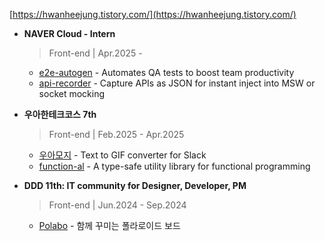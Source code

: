 [https://hwanheejung.tistory.com/](https://hwanheejung.tistory.com/)   
<!--**Personal Website**: [https://hwanheejung.github.io/aboutme/](https://hwanheejung.github.io/aboutme/)-->
<!--
<hr />


### 🚀 What I'm Building
| Name | Description | Live Demo | Repository |
| --- | --- | --- | --- |
| function-al | A type-safe utility library for functional programming | [View on NPM](https://www.npmjs.com/package/@zoeykr/function-al) | [Source Code](https://github.com/hwanheejung/function-al) |
| woowamoji | Text to GIF converter | [Visit Woowamoji](https://woowamoji.vercel.app/) | [Source Code](https://github.com/hwanheejung/woowamoji) |
-->


- **NAVER Cloud - Intern**   
  > Front-end | Apr.2025 -   
  - [e2e-autogen](https://github.com/dhlab-org/e2e-autogen) - Automates QA tests to boost team productivity      
  - [api-recorder](https://github.com/dhlab-org/api-recorder) - Capture APIs as JSON for instant inject into MSW or socket mocking

- **우아한테크코스 7th**
  > Front-end | Feb.2025 - Apr.2025   
  - [우아모지](https://github.com/hwanheejung/woowamoji) - Text to GIF converter for Slack  
  - [function-al](https://github.com/hwanheejung/function-al) - A type-safe utility library for functional programming  

- **DDD 11th: IT community for Designer, Developer, PM**
  > Front-end | Jun.2024 - Sep.2024   
  - [Polabo](https://github.com/DDD-Community/DDD-11-Sonny-Polabo-FE) - 함께 꾸미는 폴라로이드 보드
 
<!---
- **Pirogramming: Developer Community**
  > 20th Vice President | Sep.2023 - Feb.2024   
  > Pironeer(Dev Team) | Sep.2023 - Feb.2024   
  > 19th Front-end | Jun.2023 - Aug.2023   


<hr />

<details>
  <summary>Tech Stack</summary>
  
  - HTML, CSS, JavaScript(ES6), TypeScript, React, Next.js, React Native  
  
  - Tailwind.css, Styled-Components, ChakraUI
    
  - TanStack Query, Redux Toolkit, Zustand
    
  - Node.js(Express), Django, GraphQL(Apollo)
       
  - MongoDB   

</details>



<hr />


### Projects
| Num | Period | Project | Role | Tech Stack | Team/Toy | Repository | 
| --- | --- | --- | --- | --- | --- | --- |
| 8 | 2024.11 ~ | Spotify-LQ | FE,BE | Next.js, Node.js(Express), GraphQL(Apollo) | Toy | [FE](https://github.com/hwanheejung/Spotify-LT-Client)    / [BE](https://github.com/hwanheejung/Spotify-LT-Server)|
| 7 | 2024.06 ~ 2024.12 | [Polabo](https://polabo.site/) | FE | Next.js | Team(6) | [FE Repo](https://github.com/DDD-Community/DDD-11-Sonny-Polabo-FE) |
| 6 | 2024.09 ~ 2024.10 | [Personal Website](https://hwanheejung.github.io/aboutme/) | All | Next.js | Toy | [Repo](https://github.com/hwanheejung/aboutme/tree/develop/apps/aboutme) |
| 5 | 2024.06 ~ 2024.08 | DizzyCode| FE | React, Sock.js, OpenVidu | Team(4) | [FE Repo](https://github.com/DizzyCode2024/client) |
| 4 | 2023.11 ~ 2024.03 | TaskStock(App) | FE, 기획 | React Native | Team(5) | [FE Repo](https://github.com/TaskStock/client) |
| 3 | 2023.10 ~ 2023.11 | [Pirogramming Official Web](https://pirogramming.com/) | FE, UX/UI | Django, vanilla JS | Team(2) | private |
| 2 | 2023.9 ~ 2023.10 | Pirogramming Official App | FE, UX/UI, 기획 | React Native | Team(6) | [FE Repo](https://github.com/Pironeer-APP/client) |
| 1 | 2023.8 | TaskStock(Web) | FE, UX/UI, 기획 | Django, vanilla JS | Team(4) | [Repo](https://github.com/TaskStock/TaskStock) | -->  
